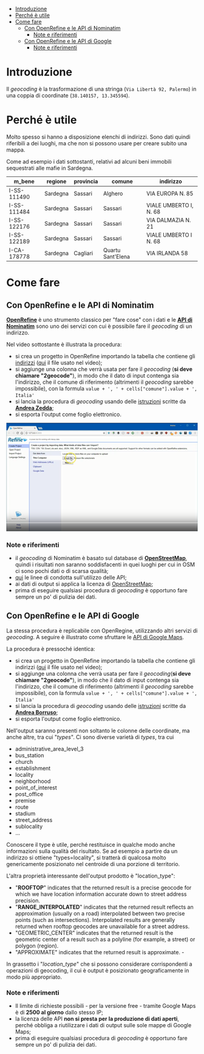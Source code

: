 
<!-- TOC -->

- [Introduzione](#introduzione)
- [Perché è utile](#perché-è-utile)
- [Come fare](#come-fare)
    - [Con OpenRefine e le API di Nominatim](#con-openrefine-e-le-api-di-nominatim)
        - [Note e riferimenti](#note-e-riferimenti)
    - [Con OpenRefine e le API di Google](#con-openrefine-e-le-api-di-google)
        - [Note e riferimenti](#note-e-riferimenti-1)

<!-- /TOC -->
# Introduzione

Il _geocoding_ è la trasformazione di una stringa (`Via Libertà 92, Palermo`) in una coppia di coordinate (`38.140157, 13.345594`).

# Perché è utile

Molto spesso si hanno a disposizione elenchi di indirizzi. Sono dati quindi riferibili a dei luoghi, ma che non si possono usare per creare subito una mappa.

Come ad esempio i dati sottostanti, relativi ad alcuni beni immobili sequestrati alle mafie in Sardegna.

| m_bene      | regione  | provincia | comune            | indirizzo              | 
|-------------|----------|-----------|-------------------|------------------------| 
| I-SS-111490 | Sardegna | Sassari   | Alghero           | VIA EUROPA N. 85       | 
| I-SS-111484 | Sardegna | Sassari   | Sassari           | VIALE UMBERTO I, N. 68 | 
| I-SS-122176 | Sardegna | Sassari   | Sassari           | VIA DALMAZIA N. 21     | 
| I-SS-122189 | Sardegna | Sassari   | Sassari           | VIALE UMBERTO I N. 68  | 
| I-CA-178778 | Sardegna | Cagliari  | Quartu Sant'Elena | VIA IRLANDA 58         | 

# Come fare

## Con OpenRefine e le API di Nominatim

[**OpenRefine**](../tools/openrefine.md) è uno strumento classico per "fare cose" con i dati e le [**API di Nominatim**](http://wiki.openstreetmap.org/wiki/Nominatim) sono uno dei servizi con cui è possibile fare il _geocoding_ di un indirizzo.

Nel video sottostante è illustrata la procedura:

- si crea un progetto in OpenRefine importando la tabella che contiene gli [indirizzi](/ricette/data/immobiliOpenRegioSardegna.csv) ([qui](./data/immobiliOpenRegioSardegna.csv) il file usato nel video);
- si aggiunge una colonna che verrà usata per fare il _geocoding_ (**si deve chiamare "2geocode"**), in modo che il dato di input contenga sia l'indirizzo, che il comune di riferimento (altrimenti il _geocoding_ sarebbe impossibile), con la formula `value + ', ' + cells["comune"].value + ', Italia'`
- si lancia la procedura di _geocoding_ usando delle [istruzioni](https://github.com/aborruso/geocode_openrefine/blob/master/Nominatim/open_refine_nominatim.json) scritte da [**Andrea Zedda**](https://twitter.com/andria_tzedda);
- si esporta l'output come foglio elettronico.

[![](./imgs/videoGeocodingOpenrefine.png)](https://www.youtube.com/watch?v=GpD87pKYQgo&feature=youtu.be&hd=1)

### Note e riferimenti

- il _geocoding_ di Nominatim è basato sul database di [**OpenStreetMap**](https://www.openstreetmap.org/#map=19/38.12672/13.29924), quindi i risultati non saranno soddisfacenti in quei luoghi per cui in OSM ci sono pochi dati o di scarsa qualità;
- [qui](https://operations.osmfoundation.org/policies/nominatim/) le linee di condotta sull'utilizzo delle API;
- ai dati di output si applica la licenza di [OpenStreetMap](http://www.openstreetmap.org/copyright);
- prima di eseguire qualsiasi procedura di _geocoding_ è opportuno fare sempre un po' di pulizia dei dati.

## Con OpenRefine e le API di Google

La stessa procedura è replicabile con OpenRegine, utilizzando altri servizi di _geocoding_. A seguire è illustrato come sfruttare le [API di Google Maps](https://developers.google.com/maps/documentation/geocoding/intro).

La procedura è pressoché identica:

- si crea un progetto in OpenRefine importando la tabella che contiene gli indirizzi ([qui](./data/immobiliOpenRegioSardegna.csv) il file usato nel video);
- si aggiunge una colonna che verrà usata per fare il _geocoding_(**si deve chiamare "2geocode"**), in modo che il dato di input contenga sia l'indirizzo, che il comune di riferimento (altrimenti il _geocoding_ sarebbe impossibile), con la formula `value + ', ' + cells["comune"].value + ', Italia'`
- si lancia la procedura di _geocoding_ usando delle [istruzioni](https://github.com/aborruso/geocode_openrefine/blob/master/Google/open_refine.json) scritte da [**Andrea Borruso**](https://twitter.com/aborruso);
- si esporta l'output come foglio elettronico.

Nell'output saranno presenti non soltanto le colonne delle coordinate, ma anche altre, tra cui "*types*". Ci sono diverse varietà di *types*, tra cui

* administrative_area_level_3 
* bus_station 
* church 
* establishment 
* locality 
* neighborhood 
* point_of_interest 
* post_office 
* premise 
* route 
* stadium 
* street_address 
* sublocality 
* ...

Conoscere il type è utile, perché restituisce in qualche modo anche informazioni sulla qualità del risultato. Se ad esempio a partire da un indirizzo si ottiene "types=locality", si tratterà di qualcosa molto genericamente posizionato nel centroide di una porzione di territorio.

L'altra proprietà interessante dell'output prodotto è "location_type":

* "**ROOFTOP**" indicates that the returned result is a precise geocode for which we have location information accurate down to street address precision. 
* "**RANGE_INTERPOLATED**" indicates that the returned result reflects an approximation (usually on a road) interpolated between two precise points (such as intersections). Interpolated results are generally returned when rooftop geocodes are unavailable for a street address. 
* "GEOMETRIC_CENTER" indicates that the returned result is the geometric center of a result such as a polyline (for example, a street) or polygon (region). 
* "APPROXIMATE" indicates that the returned result is approximate. -

In grassetto i "*location_type*" che si possono considerare corrispondenti a operazioni di geocoding, il cui è output è posizionato geograficamente in modo più appropriato.

### Note e riferimenti

- Il limite di richieste possibili - per la versione free - tramite Google Maps è di **2500 al giorno** dallo stesso IP;
- la licenza delle API **non si presta per la produzione di dati aperti**, perché obbliga a riutilizzare i dati di output sulle sole mappe di Google Maps;
- prima di eseguire qualsiasi procedura di _geocoding_ è opportuno fare sempre un po' di pulizia dei dati.